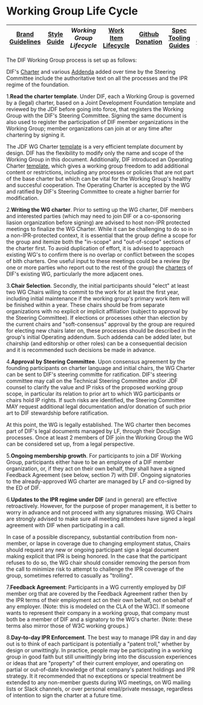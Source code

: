 # Working Group Life Cycle


|[Brand Guidelines](brand-guidelines.md)|[Style Guide](style-guide.md)|*Working Group Lifecycle*|[Work Item Lifecycle](work-item-lifecycle.md)|[Github Donation](github-donation.md)|[Spec Tooling Guides](spec-tooling-guides.md)|[Code of Conduct](code-of-conduct.md)|
|---|---|---|---|---|---|---|
 
The DIF Working Group process is set up as follows: 
 
DIF's [Charter](https://bit.ly/DIFProjectCharter_4_0_3) and various [Addenda](https://github.com/decentralized-identity/org/tree/master/Org%20documents/Membership%20agreements) added over time by the Steering Committee include the authoritative text on all the processes and the IPR regime of the foundation. 

1.**Read the charter template**. Under DIF, each a Working Group is governed by
a (legal) charter, based on a Joint Development Foundation template and reviewed
by the JDF before going into force, that registers the Working Group with the
DIF's Steering Committee. Signing the same document is also used to register the
participation of DIF member organizations in the Working Group; member
organizations can join at or any time after chartering by signing it. 

The JDF WG Charter
[template](https://bit.ly/wg_charter_4_0_3)
is a very efficient template document by design. DIF has the flexibility to
modify only the name and scope of the Working Group in this document.
Additionally, DIF introduced an Operating Charter
[template](https://docs.google.com/document/d/1aLjawYuju-uIz5Lfu0OdpATky6q6Gc44uF-NLitYYu0/edit?usp=sharing),
which gives a working group freedom to add additional content or restrictions,
including any processes or policies that are not part of the base charter but
which can be vital for the Working Group's healthy and succesful cooperation.
The Operating Charter is accepted by the WG and ratified by DIF's Steering
Committee to create a higher barrier for modification. 
 
2.**Writing the WG charter**. Prior to setting up the WG charter, DIF members
and interested parties (which may need to join DIF or a co-sponsoring liasion
organization before signing) are advised to host non-IPR protected meetings to
finalize the WG Charter. While it can be challenging to do so in a
non-IPR-protected context, it is essential that the group define a scope for the
group and itemize both the "in-scope" and "out-of-scope" sections of the charter
first. To avoid duplication of effort, it is advised to approach existing WG's
to confirm there is no overlap or conflict between the scopes of bith charters.
One useful input to these meetings could be a review (by one or more parties who
report out to the rest of the group) the
[charters](https://github.com/decentralized-identity/org/tree/master/Org%20documents/WG%20documents)
of DIF's existing WG, particularly the more adjacent ones.

3.**Chair Selection**. Secondly, the initial participants should "elect" at
least two WG Chairs willing to commit to the work for at least the first year,
including initial maintenance if the working group's primary work item will be
finished within a year. These chairs should be from separate organizations with
no explicit or implicit affiliation (subject to approval by the Steering
Committee). If elections or processes other than election by the current chairs
and "soft-consensus" approval by the group are required for electing new chairs
later on, these processes should be described in the group's initial Operating
addendum. Such addenda can be added later, but chairship (and editorship or
other roles) can be a consequential decision and it is recommended such
decisions be made in advance.    

4.**Approval by Steering Committee**. Upon consensus agreement by the founding
participants on charter language and initial chairs, the WG Charter can be sent
to DIF's steering committe for ratification. DIF's steering committee may call
on the Technical Steering Committee and/or JDF counsel to clarify the value and
IP risks of the proposed working group scope, in particular its relation to
prior art to which WG participants or chairs hold IP rights. If such risks are
identified, the Steering Committee MAY request additional legal documentation
and/or donation of such prior art to DIF stewardship before ratification.

At this point, the WG is legally established. The WG charter then becomes part
of DIF's legal documents managed by LF, through their DocuSign processes. Once
at least 2 members of DIF join the Working Group the WG can be considered set
up, from a legal perspective.   

5.**Ongoing membership growth**. For participants to join a DIF Working Group,
participants either have to be an employee of a DIF member organization, or, if
they act on their own behalf, they shall have a signed Feedback Agreement (see
below, section 7) with DIF. Ongoing signatories to the already-approved WG
charter are managed by LF and co-signed by the ED of DIF. 

6.**Updates to the IPR regime under DIF** (and in general) are effective
retroactively. However, for the purpose of proper management, it is better to
worry in advance and not proceed with any signatures missing. WG Chairs are
strongly advised to make sure all meeting attendees have signed a legal
agreement with DIF when participating in a call. 

In case of a possible discrepancy, substantial contribution from non-member, or
lapse in coverage due to changing employment status, Chairs should request any
new or ongoing participant sign a legal document making explicit that IPR is
being honored. In the case that the participant refuses to do so, the WG chair
should consider removing the person from the call to minimize risk to attempt to
challenge the IPR coverage of the group, sometimes referred to casually as
"trolling". 

7.**Feedback Agreement**: Participants in a WG currently employed by DIF member
org that are covered by the Feedback Agreement rather then by the IPR terms of
their employment act on their own behalf, not on behalf of any employer. (Note:
this is modeled on the CLA of the W3C). If someone wants to represent their
company in a working group, that company must both be a member of DIF and a
signatory to the WG's charter. (Note: these terms also mirror those of W3C
working groups.) 

8.**Day-to-day IPR Enforcement**. The best way to manage IPR day in and day out
is to think of each participant is potentially a "patent troll," whether by
design or unwittingly. In practice, people may be participating in a working
group in good faith but still unwittingly bring into the discussion experiences
or ideas that are "property" of their current employer, and operating on partial
or out-of-date knowledge of that company's patent holdings and IPR strategy. It
it recommended that no exceptions or special treatment be extended to any
non-member guests during WG meetings, on WG mailing lists or Slack channels, or
over personal email/private message, regardless of intention to sign the charter
at a future time.
